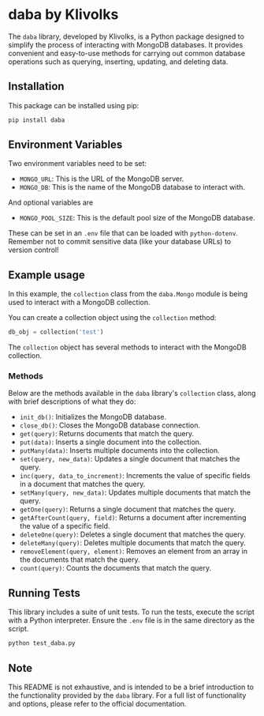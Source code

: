 # daba by Klivolks

The `daba` library, developed by Klivolks, is a Python package designed to simplify the process of interacting with MongoDB databases. It provides convenient and easy-to-use methods for carrying out common database operations such as querying, inserting, updating, and deleting data.

## Installation

This package can be installed using pip:

```bash
pip install daba
```

## Environment Variables

Two environment variables need to be set:

- `MONGO_URL`: This is the URL of the MongoDB server.
- `MONGO_DB`: This is the name of the MongoDB database to interact with.

And optional variables are

- `MONGO_POOL_SIZE`: This is the default pool size of the MongoDB database.

These can be set in an `.env` file that can be loaded with `python-dotenv`. Remember not to commit sensitive data (like your database URLs) to version control!

## Example usage

In this example, the `collection` class from the `daba.Mongo` module is being used to interact with a MongoDB collection. 

You can create a collection object using the `collection` method:
```python
db_obj = collection('test')
```
The `collection` object has several methods to interact with the MongoDB collection.

### Methods

Below are the methods available in the `daba` library's `collection` class, along with brief descriptions of what they do:

- `init_db()`: Initializes the MongoDB database.
- `close_db()`: Closes the MongoDB database connection.
- `get(query)`: Returns documents that match the query.
- `put(data)`: Inserts a single document into the collection.
- `putMany(data)`: Inserts multiple documents into the collection.
- `set(query, new_data)`: Updates a single document that matches the query.
- `inc(query, data_to_increment)`: Increments the value of specific fields in a document that matches the query.
- `setMany(query, new_data)`: Updates multiple documents that match the query.
- `getOne(query)`: Returns a single document that matches the query.
- `getAfterCount(query, field)`: Returns a document after incrementing the value of a specific field.
- `deleteOne(query)`: Deletes a single document that matches the query.
- `deleteMany(query)`: Deletes multiple documents that match the query.
- `removeElement(query, element)`: Removes an element from an array in the documents that match the query.
- `count(query)`: Counts the documents that match the query.

## Running Tests

This library includes a suite of unit tests. To run the tests, execute the script with a Python interpreter. Ensure the `.env` file is in the same directory as the script.

```bash
python test_daba.py
```

## Note

This README is not exhaustive, and is intended to be a brief introduction to the functionality provided by the `daba` library. For a full list of functionality and options, please refer to the official documentation.